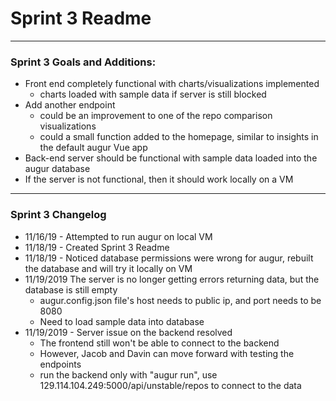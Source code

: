 # Sprint 3 Readme

---

### Sprint 3 Goals and Additions:
- Front end completely functional with charts/visualizations implemented
  - charts loaded with sample data if server is still blocked
- Add another endpoint
  - could be an improvement to one of the repo comparison visualizations
  - could a small function added to the homepage, similar to insights in the default augur Vue app
- Back-end server should be functional with sample data loaded into the augur database
 - If the server is not functional, then it should work locally on a VM

---

### Sprint 3 Changelog

- 11/16/19 - Attempted to run augur on local VM
- 11/18/19 - Created Sprint 3 Readme
- 11/18/19 - Noticed database permissions were wrong for augur, rebuilt the database and will try it locally on VM
- 11/19/2019 The server is no longer getting errors returning data, but the database is still empty
  - augur.config.json file's host needs to public ip, and port needs to be 8080
  - Need to load sample data into database
- 11/19/2019 - Server issue on the backend resolved
  - The frontend still won't be able to connect to the backend
  - However, Jacob and Davin can move forward with testing the endpoints
  - run the backend only with "augur run", use 129.114.104.249:5000/api/unstable/repos to connect to the data
